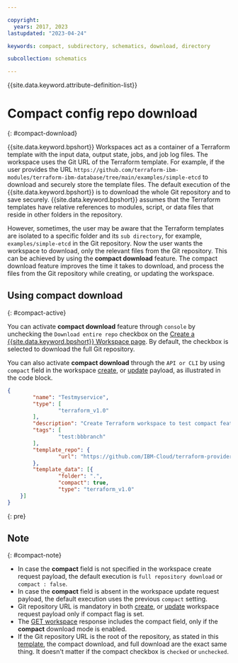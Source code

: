 ```yaml
---

copyright:
  years: 2017, 2023
lastupdated: "2023-04-24"

keywords: compact, subdirectory, schematics, download, directory

subcollection: schematics

---
```


{{site.data.keyword.attribute-definition-list}}

# Compact config repo download
{: #compact-download}

{{site.data.keyword.bpshort}} Workspaces act as a container of a Terraform template with the input data, output state, jobs, and job log files. The workspace uses the Git URL of the Terraform template. For example, if the user provides the URL `https://github.com/terraform-ibm-modules/terraform-ibm-database/tree/main/examples/simple-etcd` to download and securely store the template files. The default execution of the {{site.data.keyword.bpshort}} is to download the whole Git repository and to save securely. {{site.data.keyword.bpshort}} assumes that the Terraform templates have relative references to modules, script, or data files that reside in other folders in the repository. 

However, sometimes, the user may be aware that the Terraform templates are isolated to a specific folder and its `sub directory`, for example, `examples/simple-etcd` in the Git repository. Now the user wants the workspace to download, only the relevant files from the Git repository. This can be achieved by using the **compact download** feature. The compact download feature improves the time it takes to download, and process the files from the Git repository while creating, or updating the workspace.

## Using compact download
{: #compact-active}

You can activate **compact download** feature through `console` by unchecking the `Download entire repo` checkbox on the [Create a {{site.data.keyword.bpshort}} Workspace page](https://cloud.ibm.com/schematics/workspaces/create). By default, the checkbox is selected to download the full Git repository.

You can also activate **compact download** through the `API or CLI` by using `compact` field in the workspace [create](/apidocs/schematics/schematics#create-workspace), or [update](/apidocs/schematics/schematics#replace-workspace) payload, as illustrated in the code block.

```json
{
        "name": "Testmyservice",
        "type": [
                "terraform_v1.0"
        ],
        "description": "Create Terraform workspace to test compact feature",
        "tags": [
                "test:bbbranch"
        ],
        "template_repo": {
                "url": "https://github.com/IBM-Cloud/terraform-provider-ibm/tree/master/examples/ibm-resource-instance"
        },
        "template_data": [{
                "folder": ".",
                "compact": true,
                "type": "terraform_v1.0"
    }]
}
```
{: pre}

## Note
{: #compact-note}

- In case the **compact** field is not specified in the workspace create request payload, the default execution is `full repository download` or `compact : false`.
- In case the **compact** field is absent in the workspace update request payload, the default execution uses the previous `compact` setting.
- Git repository URL is mandatory in both [create](/apidocs/schematics/schematics#create-workspace), or [update](/apidocs/schematics/schematics#replace-workspace) workspace request payload only if compact flag is set.
- The [GET workspace](/apidocs/schematics/schematics#get-workspace) response includes the compact field, only if the **compact** download mode is enabled.
- If the Git repository URL is the root of the repository, as stated in this [template](https://github.com/Cloud-Schematics/LEMP), the compact download, and full download are the exact same thing. It doesn't matter if the compact checkbox is `checked` or `unchecked`.
